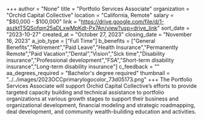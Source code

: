 +++
author = "None"
title = "Portfolio Services Associate"
organization = "Orchid Capital Collective"
location = "California, Remote"
salary = "$80,000 - $100,000"
link = "https://drive.google.com/file/d/1-aszktT5QSofqm25aDLxwMpKdt-Px7An/view?usp=drive_link"
sort_date = "2023-10-27"
created_at = "October 27, 2023"
closing_date = "November 16, 2023"
a_job_type = ["Full Time"]
b_benefits = ["General Benefits","Retirement","Paid Leave","Health Insurance","Permanently Remote","Paid Vacation","Dental","Vision","Sick time","Disability insurance","Professional development","FSA","Short-term disability insurance","Long-term disability insurance"]
c_feedback = ""
aa_degrees_required = "Bachelor's degree required"
thumbnail = "../../images/2023OCCprimarylogocolor_73d05173.png"
+++
The Portfolio Services Associate will support Orchid Capital Collective’s efforts to provide targeted capacity building and technical assistance to portfolio organizations at various growth stages to support their business and organizational development, financial modeling and strategic roadmapping, deal development, and community wealth-building education and activities.